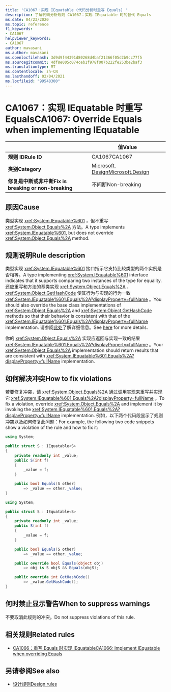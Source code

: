 ```yaml
---
title: 'CA1067：实现 IEquatable (代码分析时重写 Equals) '
description: 了解代码分析规则 CA1067：实现 IEquatable 时的替代 Equals
ms.date: 04/23/2020
ms.topic: reference
f1_keywords:
- CA1067
helpviewer_keywords:
- CA1067
author: mavasani
ms.author: mavasani
ms.openlocfilehash: 3d9d9f44391d80268d4baf21366f05d2b9cc77f5
ms.sourcegitcommit: 4df8e005c074ceb1f978f007b222fe253be2baf3
ms.translationtype: MT
ms.contentlocale: zh-CN
ms.lasthandoff: 02/04/2021
ms.locfileid: "99548300"
---
```

# <a name="ca1067-override-equals-when-implementing-iequatable"></a><span data-ttu-id="ed8e1-103">CA1067：实现 IEquatable 时重写 Equals</span><span class="sxs-lookup"><span data-stu-id="ed8e1-103">CA1067: Override Equals when implementing IEquatable</span></span>

| | <span data-ttu-id="ed8e1-104">值</span><span class="sxs-lookup"><span data-stu-id="ed8e1-104">Value</span></span> |
|-|-|
| <span data-ttu-id="ed8e1-105">**规则 ID**</span><span class="sxs-lookup"><span data-stu-id="ed8e1-105">**Rule ID**</span></span> |<span data-ttu-id="ed8e1-106">CA1067</span><span class="sxs-lookup"><span data-stu-id="ed8e1-106">CA1067</span></span>|
| <span data-ttu-id="ed8e1-107">**类别**</span><span class="sxs-lookup"><span data-stu-id="ed8e1-107">**Category**</span></span> |[<span data-ttu-id="ed8e1-108">Microsoft. Design</span><span class="sxs-lookup"><span data-stu-id="ed8e1-108">Microsoft.Design</span></span>](design-warnings.md)|
| <span data-ttu-id="ed8e1-109">**修复是中断或非中断**</span><span class="sxs-lookup"><span data-stu-id="ed8e1-109">**Fix is breaking or non-breaking**</span></span> |<span data-ttu-id="ed8e1-110">不间断</span><span class="sxs-lookup"><span data-stu-id="ed8e1-110">Non-breaking</span></span>|

## <a name="cause"></a><span data-ttu-id="ed8e1-111">原因</span><span class="sxs-lookup"><span data-stu-id="ed8e1-111">Cause</span></span>

<span data-ttu-id="ed8e1-112">类型实现 <xref:System.IEquatable%601> ，但不重写 <xref:System.Object.Equals%2A> 方法。</span><span class="sxs-lookup"><span data-stu-id="ed8e1-112">A type implements <xref:System.IEquatable%601>, but does not override <xref:System.Object.Equals%2A> method.</span></span>

## <a name="rule-description"></a><span data-ttu-id="ed8e1-113">规则说明</span><span class="sxs-lookup"><span data-stu-id="ed8e1-113">Rule description</span></span>

<span data-ttu-id="ed8e1-114">类型实现 <xref:System.IEquatable%601> 接口指示它支持比较类型的两个实例是否相等。</span><span class="sxs-lookup"><span data-stu-id="ed8e1-114">A type implementing <xref:System.IEquatable%601> interface indicates that it supports comparing two instances of the type for equality.</span></span> <span data-ttu-id="ed8e1-115">还应重写和方法的基类实现 <xref:System.Object.Equals%2A> ， <xref:System.Object.GetHashCode> 使其行为与实现的行为一致 <xref:System.IEquatable%601.Equals%2A?displayProperty=fullName> 。</span><span class="sxs-lookup"><span data-stu-id="ed8e1-115">You should also override the base class implementations of <xref:System.Object.Equals%2A> and <xref:System.Object.GetHashCode> methods so that their behavior is consistent with that of the <xref:System.IEquatable%601.Equals%2A?displayProperty=fullName> implementation.</span></span> <span data-ttu-id="ed8e1-116">请参阅[此处](/dotnet/api/system.iequatable-1#notes-to-implementers)了解详细信息。</span><span class="sxs-lookup"><span data-stu-id="ed8e1-116">See [here](/dotnet/api/system.iequatable-1#notes-to-implementers) for more details.</span></span>

<span data-ttu-id="ed8e1-117">你的 <xref:System.Object.Equals%2A> 实现应返回与实现一致的结果 <xref:System.IEquatable%601.Equals%2A?displayProperty=fullName> 。</span><span class="sxs-lookup"><span data-stu-id="ed8e1-117">Your <xref:System.Object.Equals%2A> implementation should return results that are consistent with <xref:System.IEquatable%601.Equals%2A?displayProperty=fullName> implementation.</span></span>

## <a name="how-to-fix-violations"></a><span data-ttu-id="ed8e1-118">如何解决冲突</span><span class="sxs-lookup"><span data-stu-id="ed8e1-118">How to fix violations</span></span>

<span data-ttu-id="ed8e1-119">若要修复冲突，请 <xref:System.Object.Equals%2A> 通过调用实现来重写并实现它 <xref:System.IEquatable%601.Equals%2A?displayProperty=fullName> 。</span><span class="sxs-lookup"><span data-stu-id="ed8e1-119">To fix a violation, override <xref:System.Object.Equals%2A> and implement it by invoking the <xref:System.IEquatable%601.Equals%2A?displayProperty=fullName> implementation.</span></span> <span data-ttu-id="ed8e1-120">例如，以下两个代码段显示了规则冲突以及如何修复此问题：</span><span class="sxs-lookup"><span data-stu-id="ed8e1-120">For example, the following two code snippets show a violation of the rule and how to fix it:</span></span>

```csharp
using System;

public struct S : IEquatable<S>
{
    private readonly int _value;
    public S(int f)
    {
        _value = f;
    }

    public bool Equals(S other)
        => _value == other._value;
}
```

```csharp
using System;

public struct S : IEquatable<S>
{
    private readonly int _value;
    public S(int f)
    {
        _value = f;
    }

    public bool Equals(S other)
        => _value == other._value;

    public override bool Equals(object obj)
        => obj is S objS && Equals(objS);

    public override int GetHashCode()
        => _value.GetHashCode();
}
```

## <a name="when-to-suppress-warnings"></a><span data-ttu-id="ed8e1-121">何时禁止显示警告</span><span class="sxs-lookup"><span data-stu-id="ed8e1-121">When to suppress warnings</span></span>

<span data-ttu-id="ed8e1-122">不要取消此规则的冲突。</span><span class="sxs-lookup"><span data-stu-id="ed8e1-122">Do not suppress violations of this rule.</span></span>

## <a name="related-rules"></a><span data-ttu-id="ed8e1-123">相关规则</span><span class="sxs-lookup"><span data-stu-id="ed8e1-123">Related rules</span></span>

- [<span data-ttu-id="ed8e1-124">CA1066：重写 Equals 时实现 IEquatable</span><span class="sxs-lookup"><span data-stu-id="ed8e1-124">CA1066: Implement IEquatable when overriding Equals</span></span>](ca1066.md)

## <a name="see-also"></a><span data-ttu-id="ed8e1-125">另请参阅</span><span class="sxs-lookup"><span data-stu-id="ed8e1-125">See also</span></span>

- [<span data-ttu-id="ed8e1-126">设计规则</span><span class="sxs-lookup"><span data-stu-id="ed8e1-126">Design rules</span></span>](design-warnings.md)
